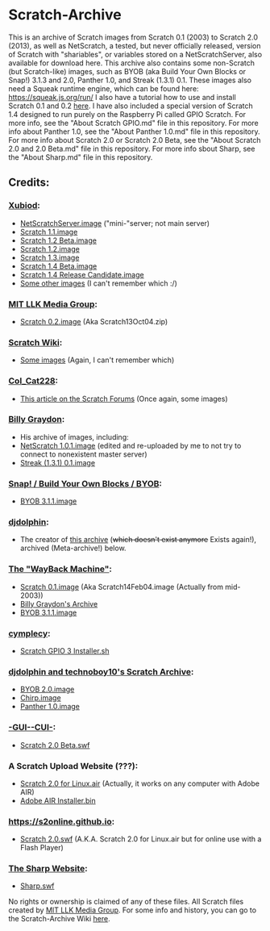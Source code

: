 # Scratch-Archive
This is an archive of Scratch images from Scratch 0.1 (2003) to Scratch 2.0 (2013), as well as NetScratch, a tested, but never officially released, version of Scratch with "shariables", or variables stored on a NetScratchServer, also available for download here. This archive also contains some non-Scratch (but Scratch-like) images, such as BYOB (aka Build Your Own Blocks or Snap!) 3.1.3 and 2.0, Panther 1.0, and Streak (1.3.1) 0.1. These images also need a Squeak runtime engine, which can be found here: https://squeak.js.org/run/ I also have a tutorial how to use and install Scratch 0.1 and 0.2 [here](https://scratch.mit.edu/discuss/topic/436970/). I have also included a special version of Scratch 1.4 designed to run purely on the Raspberry Pi called GPIO Scratch. For more info, see the "About Scratch GPIO.md" file in this repository. For more info about Panther 1.0, see the "About Panther 1.0.md" file in this repository. For more info about Scratch 2.0 or Scratch 2.0 Beta, see the "About Scratch 2.0 and 2.0 Beta.md" file in this repository. For more info sbout Sharp, see the "About Sharp.md" file in this repository.
## Credits:
### [Xubiod](https://github.com/xubiod):
- [NetScratchServer.image](https://github.com/xubiod/scratch-archive/blob/master/NetScratchServer.image) ("mini-"server; not main server)  
- [Scratch 1.1.image](https://github.com/xubiod/scratch-archive/blob/master/1.1.image)
- [Scratch 1.2 Beta.image](https://github.com/xubiod/scratch-archive/blob/master/1.2beta.image)
- [Scratch 1.2.image](https://github.com/xubiod/scratch-archive/blob/master/1.2.0.image)
- [Scratch 1.3.image](https://github.com/xubiod/scratch-archive/blob/master/1.3.0.image)
- [Scratch 1.4 Beta.image](https://github.com/xubiod/scratch-archive/blob/master/1.4beta.image)
- [Scratch 1.4 Release Candidate.image](https://github.com/xubiod/scratch-archive/blob/master/Scratch%201.4%20rc.image)
- [Some other images](https://github.com/xubiod/scratch-archive) (I can't remember which :/)
### [MIT LLK Media Group](https://llk.media.mit.edu/):  
- [Scratch 0.2.image](https://llk.media.mit.edu/courses/software/scratch/mas714Scratch-old.html) (Aka Scratch13Oct04.zip)
### [Scratch Wiki](https://en.scratch-wiki.info/):
- [Some images](https://en.scratch-wiki.info/wiki/Development_of_Scratch_1.0) (Again, I can't remember which)
### [Col_Cat228](https://scratch.mit.edu/users/Col_Cat228/):
- [This article on the Scratch Forums](https://scratch.mit.edu/discuss/topic/409440/?page=1) (Once again, some images)
### [Billy Graydon](http://web.archive.org/web/20100903075459/http://streak.t35.com/downloads.html):  
- His archive of images, including:  
- [NetScratch 1.0.1.image](http://www.mediafire.com/file/kon4yzmiwod/NetScratch_1.0.1.image/file) (edited and re-uploaded by me to not try to connect to nonexistent master server)
- [Streak (1.3.1) 0.1.image](http://www.mediafire.com/file/jybhzzenznd/Streak%25281.3.1%25290.1.image/file)  
### [Snap! / Build Your Own Blocks / BYOB](snap.berkeley.edu):
- [BYOB 3.1.1.image](https://web.archive.org/web/20130424072729/http://snap.berkeley.edu/BYOB_3_1_1_110519_w_changes.zip)
### [djdolphin](https://scratch.mit.edu/users/djdolphin/):
- The creator of [this archive](http://archive.glitch.pizza) (~~which doesn't exist anymore~~ Exists again!), archived (Meta-archive!) below.
### [The "WayBack Machine"](https://web.archive.org/):  
- [Scratch 0.1.image](https://web.archive.org/web/20190518015744/http://archive.glitch.pizza/mods/Scratch14Feb04.image) (Aka Scratch14Feb04.image (Actually from mid-2003))  
- [Billy Graydon's Archive](http://web.archive.org/web/20100903075459/http://streak.t35.com/downloads.html)
- [BYOB 3.1.1.image](https://web.archive.org/web/20130424072729/http://snap.berkeley.edu/BYOB_3_1_1_110519_w_changes.zip)  
### [cymplecy](https://github.com/cymplecy):
- [Scratch GPIO 3 Installer.sh](https://github.com/cymplecy/scratch_gpio/blob/V5/installer/install_scratchgpio3.sh)
### [djdolphin and technoboy10's Scratch Archive](http://archive.glitch.pizza):
- [BYOB 2.0.image](https://github.com/retro-person/Scratch-Archive/blob/master/BYOB%202.0.image)
- [Chirp.image](https://github.com/retro-person/Scratch-Archive/blob/master/Chirp.image)
- [Panther 1.0.image](https://github.com/retro-person/Scratch-Archive/blob/master/Panther%201.0.image)
### [-GUI--CUI-](https://scratch.mit.edu/users/-GUI--CUI-/):
- [Scratch 2.0 Beta.swf](http://subversion.assembla.com/svn/scratchr/app/webroot/static/experimental/Scratch.swf)
### A Scratch Upload Website (???):
- [Scratch 2.0 for Linux.air](https://uploads.scratch.mit.edu/scratchr2/static/sa/Scratch-461.air) (Actually, it works on any computer with Adobe AIR)
- [Adobe AIR Installer.bin](http://airdownload.adobe.com/air/lin/download/2.6/AdobeAIRInstaller.bin)
### https://s2online.github.io:
- [Scratch 2.0.swf](https://s2online.github.io/build/11.6/Scratch.swf) (A.K.A. Scratch 2.0 for Linux.air but for online use with a Flash Player)
### [The Sharp Website](http://sharpscratchmod.github.io/download/):
- [Sharp.swf](https://raw.githubusercontent.com/SharpScratchMod/SharpScratchMod.github.io/master/Sharp.swf)

No rights or ownership is claimed of any of these files. All Scratch files created by [MIT LLK Media Group](https://llk.media.mit.edu/).
For some info and history, you can go to the Scratch-Archive Wiki [here](https://github.com/retro-person/Scratch-Archive/wiki).
